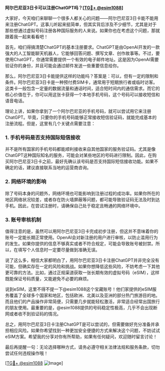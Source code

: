 **阿尔巴尼亚3日卡可以注册ChatGPT吗？[[TG💪+ @esim1088](https://t.me/s/esim1088)]**

大家好，今天咱们来聊聊一个很多人都关心的问题——阿尔巴尼亚3日卡能不能用来注册ChatGPT。这事儿听起来挺简单，但其实背后涉及不少细节，尤其是对于那些想通过虚拟号码注册各种国际服务的人来说。如果你也在考虑这个问题，那就跟着我一起来看看吧！

首先，咱们得搞清楚ChatGPT的基本注册要求。ChatGPT是由OpenAI开发的一款强大的人工智能聊天机器人，它能够回答问题、撰写文章、创作故事等。不过，要使用ChatGPT，你通常需要提供一个有效的电子邮件地址。这是因为OpenAI需要验证你的身份，并且可能会通过邮件发送一些重要信息给你。

那么，阿尔巴尼亚3日卡能提供这样的功能吗？答案是：可以，但有一定的限制和条件。阿尔巴尼亚3日卡是一种预付费SIM卡，通常用于短期旅行者或临时访客。这类卡一般包含一定量的数据流量和通话时间，适合短时间内的通信需求。而它的核心价值在于，你可以用这张卡获得一个本地手机号码，这个号码可以接收短信和语音电话。

理论上讲，如果你拿到了一个阿尔巴尼亚的手机号码，就可以尝试用它来注册ChatGPT。毕竟，只要你的手机号码能够正常接收短信验证码，就能完成基本的注册流程。但是，这里有几个关键点需要注意：

### 1. 手机号码是否支持国际短信接收

并不是所有国家的手机号码都能顺利接收来自其他国家的服务验证码。尤其是像ChatGPT这种国际知名的服务，可能会对某些地区的号码进行限制。因此，在购买阿尔巴尼亚3日卡之前，最好先确认该号码是否支持国际短信接收功能。如果不确定的话，建议直接联系当地的运营商咨询。

### 2. 网络环境的影响

除了号码本身的问题外，网络环境也可能影响到注册过程的成功率。如果你所在的地区网络状况较差，或者存在防火墙屏蔽等问题，都可能导致验证码无法及时到达手机。因此，在尝试注册时，请确保自己处于稳定且畅通的网络环境中。

### 3. 账号审核机制

值得注意的是，虽然可以用阿尔巴尼亚3日卡完成初步注册，但这并不意味着你的账号一定能长期正常使用。OpenAI会对新注册的用户进行审核，以防止滥用行为的发生。如果你提供的信息不够真实或者不符合规定，可能会导致账号被封禁。所以，在填写个人信息时一定要尽量做到准确无误。

说了这么多，相信大家都明白了，用阿尔巴尼亚3日卡注册ChatGPT并非完全没有可能，但确实存在一定的风险和挑战。如果你想降低这些风险，不妨考虑一下其他更可靠的方法。比如，通过正规渠道获取一张长期有效的虚拟号码（eSIM），这样既能保证号码质量，又能避免不必要的麻烦。

说到eSIM，这里不得不提一下@esim1088这个宝藏账号！他们家提供的eSIM服务覆盖了全球多个国家和地区，包括欧洲、北美以及亚洲的部分热门旅游目的地。而且他们的产品操作非常简便，只需要几步就能轻松激活，非常适合经常出国旅行的朋友使用。最重要的是，@esim1088提供的号码稳定性极高，几乎不会出现断网或者收不到验证码的情况。

总之，用阿尔巴尼亚3日卡注册ChatGPT是可以尝试的，但需要做好充分准备并承担相应风险。如果你希望找到一种更加安全便捷的方式来解决这个问题，不妨试试eSIM方案。希望我的分享对你有所帮助，如果有任何疑问，欢迎随时留言讨论！

最后再提醒一句：无论选择哪种方式，请务必遵守相关法律法规和服务条款，切勿尝试任何违规操作哦！

[[TG💪+ @esim1088](https://t.me/s/esim1088) ![Image](https://i.postimg.cc/4NQfJmqS/Snipaste-2025-05-13-00-14-12.png)]